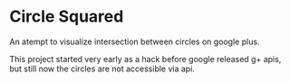 Circle Squared
==============

An atempt to visualize intersection between circles on google plus.

This project started very early as a hack before google released g+ apis, but still now the circles are not accessible via api.
